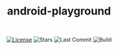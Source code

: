 <h1 align="center">android-playground</h1></br>

<p align="center">
    <a href="https://opensource.org/licenses/Apache-2.0"><img alt="License" src="https://img.shields.io/badge/License-Apache%202.0-blue.svg"/></a>
    <img alt="Stars" src="https://img.shields.io/github/stars/duweiwang/android-playground?style=social"/>
    <img alt="Last Commit" src="https://img.shields.io/github/last-commit/duweiwang/android-playground"/>
    <img alt="Build" src="https://img.shields.io/github/workflow/status/:duweiwang/:android-playground/:Test and deploy"/>
</p>


